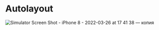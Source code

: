 # Autolayout

![Simulator Screen Shot - iPhone 8 - 2022-03-26 at 17 41 38 — копия](https://user-images.githubusercontent.com/102160659/160246989-78e4ac89-f8f8-4d4e-af21-2d19b9995e85.png)


